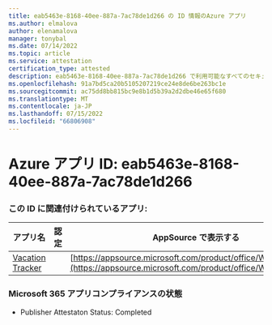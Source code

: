 ```yaml
---
title: eab5463e-8168-40ee-887a-7ac78de1d266 の ID 情報のAzure アプリ
ms.author: elmalova
author: elenamalova
manager: tonybal
ms.date: 07/14/2022
ms.topic: article
ms.service: attestation
certification_type: attested
description: eab5463e-8168-40ee-887a-7ac78de1d266 で利用可能なすべてのセキュリティとコンプライアンス情報。
ms.openlocfilehash: 91a7bd5ca20b5105207219ce24e8de6be263bc1e
ms.sourcegitcommit: ac75dd8bb815bc9e8b1d5b39a2d2dbe46e65f680
ms.translationtype: MT
ms.contentlocale: ja-JP
ms.lasthandoff: 07/15/2022
ms.locfileid: "66806908"
---
```

# <a name="azure-app-id-eab5463e-8168-40ee-887a-7ac78de1d266"></a>Azure アプリ ID: eab5463e-8168-40ee-887a-7ac78de1d266


### <a name="apps-associated-with-this-id"></a>この ID に関連付けられているアプリ:
| **アプリ名** | **認定** | **AppSource で表示する** |
|--------------|---------------|-----------------------|
| [Vacation Tracker](../forward/WA200002167.md) |  | [https://appsource.microsoft.com/product/office/WA200002167](https://appsource.microsoft.com/product/office/WA200002167) |

### <a name="microsoft-365-app-compliance-status"></a>Microsoft 365 アプリコンプライアンスの状態
- Publisher Attestaton Status: Completed
